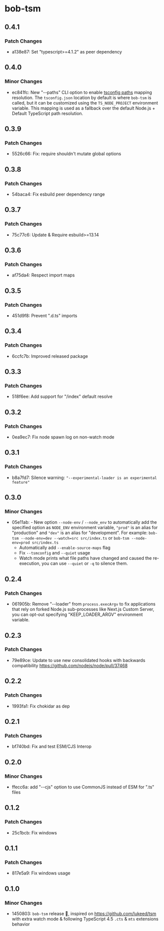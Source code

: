 # bob-tsm

## 0.4.1

### Patch Changes

- a138e87: Set "typescript>=4.1.2" as peer dependency

## 0.4.0

### Minor Changes

- ec841fc: New "--paths" CLI option to enable [tsconfig paths](https://www.typescriptlang.org/tsconfig#paths) mapping resolution. The `tsconfig.json` location by default is where `bob-tsm` is called, but it can be customized using the `TS_NODE_PROJECT` environment variable. This mapping is used as a fallback over the default Node.js + Default TypeScript path resolution.

## 0.3.9

### Patch Changes

- 5526c66: Fix: require shouldn't mutate global options

## 0.3.8

### Patch Changes

- 54baca4: Fix esbuild peer dependency range

## 0.3.7

### Patch Changes

- 75c77c6: Update & Require esbuild>=13.14

## 0.3.6

### Patch Changes

- af75da4: Respect import maps

## 0.3.5

### Patch Changes

- 451d9f8: Prevent ".d.ts" imports

## 0.3.4

### Patch Changes

- 6ccfc7b: Improved released package

## 0.3.3

### Patch Changes

- 518f6ee: Add support for "/index" default resolve

## 0.3.2

### Patch Changes

- 0ea9ec7: Fix node spawn log on non-watch mode

## 0.3.1

### Patch Changes

- b8a7fd7: Silence warning: `"--experimental-loader is an experimental feature"`

## 0.3.0

### Minor Changes

- 05e11ab: - New option `--node-env` / `--node_env` to automatically add the specified option as `NODE_ENV` environment variable, `"prod"` is an alias for "production" and `"dev"` is an alias for "development". For example: `bob-tsm --node-env=dev --watch=src src/index.ts` or `bob-tsm --node-env=prod src/index.ts`
  - Automatically add `--enable-source-maps` flag
  - Fix `--tsmconfig` and `--quiet` usage
  - Watch mode prints what file paths have changed and caused the re-execution, you can use `--quiet` or `-q` to silence them.

## 0.2.4

### Patch Changes

- 061905b: Remove "--loader" from `process.execArgv` to fix applications that rely on forked Node.js sub-processes like Next.js Custom Server, you can opt-out specifying "KEEP_LOADER_ARGV" environment variable.

## 0.2.3

### Patch Changes

- 79e89ce: Update to use new consolidated hooks with backwards compatibility https://github.com/nodejs/node/pull/37468

## 0.2.2

### Patch Changes

- 1993fa1: Fix chokidar as dep

## 0.2.1

### Patch Changes

- bf740bd: Fix and test ESM/CJS Interop

## 0.2.0

### Minor Changes

- ffecc6a: add "--cjs" option to use CommonJS instead of ESM for ".ts" files

## 0.1.2

### Patch Changes

- 25c1bcb: Fix windows

## 0.1.1

### Patch Changes

- 817e5a9: Fix windows usage

## 0.1.0

### Minor Changes

- 1450803: `bob-tsm` release 🎉, inspired on https://github.com/lukeed/tsm with extra watch mode & following TypeScript 4.5 `.cts` & `mts` extensions behavior
